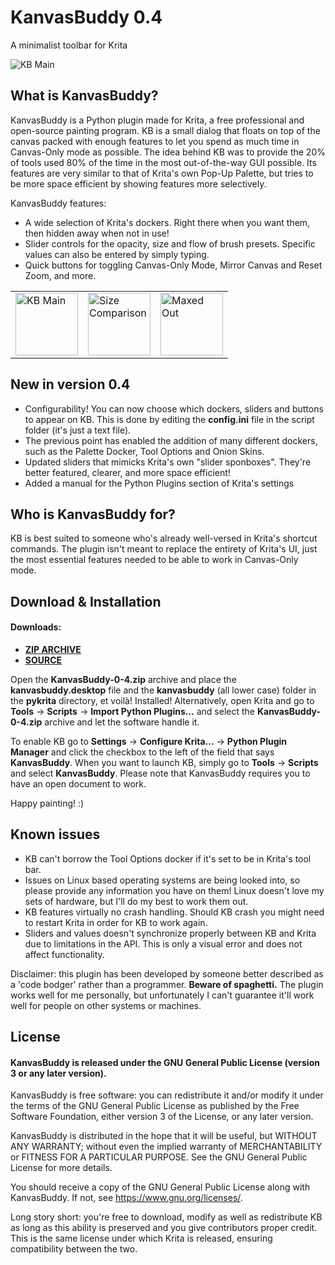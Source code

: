 # KanvasBuddy 0.4
A minimalist toolbar for Krita 

![KB Main](https://github.com/Kapyia/KanvasBuddy/blob/master/images/main_panel.png)

## What is KanvasBuddy?
KanvasBuddy is a Python plugin made for Krita, a free professional and open-source painting program. KB is a small dialog that floats on top of the canvas packed with enough features to let you spend as much time in Canvas-Only mode as possible. The idea behind KB was to provide the 20% of tools used 80% of the time in the most out-of-the-way GUI possible. Its features are very similar to that of Krita's own Pop-Up Palette, but tries to be more space efficient by showing features more selectively.

KanvasBuddy features:

- A wide selection of Krita's dockers. Right there when you want them, then hidden away when not in use!
- Slider controls for the opacity, size and flow of brush presets. Specific values can also be entered by simply typing.
- Quick buttons for toggling Canvas-Only Mode, Mirror Canvas and Reset Zoom, and more.
<table>
  <tr>
    <td><img src="https://github.com/Kapyia/KanvasBuddy/blob/master/images/main_panel.png" alt="KB Main" width="100"></td>
    <td><img src="https://github.com/Kapyia/KanvasBuddy/blob/master/images/real_size.png" alt="Size Comparison" width="100"></td>
    <td><img src="https://github.com/Kapyia/KanvasBuddy/blob/master/images/maxed_out.png" alt="Maxed Out" width="100"></td>
  </tr>
</table>

## New in version 0.4
+ Configurability! You can now choose which dockers, sliders and buttons to appear on KB. This is done by editing the **config.ini** file in the script folder (it's just a text file).
+ The previous point has enabled the addition of many different dockers, such as the Palette Docker, Tool Options and Onion Skins.
+ Updated sliders that mimicks Krita's own "slider sponboxes". They're better featured, clearer, and more space efficient!
+ Added a manual for the Python Plugins section of Krita's settings 

## Who is KanvasBuddy for?
KB is best suited to someone who's already well-versed in Krita's shortcut commands. The plugin isn't meant to replace the entirety of Krita's UI, just the most essential features needed to be able to work in Canvas-Only mode.

## Download & Installation

#### Downloads:
+ **[ZIP ARCHIVE](https://github.com/Kapyia/KanvasBuddy/raw/master/KanvasBuddy-0-4.zip)**
+ **[SOURCE](https://github.com/Kapyia/KanvasBuddy)**

Open the **KanvasBuddy-0-4.zip** archive and place the **kanvasbuddy.desktop** file and the **kanvasbuddy** (all lower  case) folder in the **pykrita** directory, et voilà! Installed!
Alternatively, open Krita and go to **Tools** -> **Scripts** -> **Import Python Plugins...** and select the **KanvasBuddy-0-4.zip** archive and let the software handle it.

To enable KB go to **Settings** -> **Configure Krita...** -> **Python Plugin Manager** and click the checkbox to the left of the field that says **KanvasBuddy**. When you want to launch KB, simply go to **Tools** -> **Scripts** and select **KanvasBuddy**. Please note that KanvasBuddy requires you to have an open document to work.

Happy painting! :)

## Known issues
- KB can't borrow the Tool Options docker if it's set to be in Krita's tool bar.
- Issues on Linux based operating systems are being looked into, so please provide any information you have on them! Linux doesn't love my sets of hardware, but I'll do my best to work them out.
- KB features virtually no crash handling. Should KB crash you might need to restart Krita in order for KB to work again.
- Sliders and values doesn't synchronize properly between KB and Krita due to limitations in the API. This is only a visual error and does not affect functionality. 

Disclaimer: this plugin has been developed by someone better described as a 'code bodger' rather than a programmer. **Beware of spaghetti.** The plugin works well for me personally, but unfortunately I can't guarantee it'll work well for people on other systems or machines.

## License

#### KanvasBuddy is released under the GNU General Public License (version 3 or any later version).

KanvasBuddy is free software: you can redistribute it and/or modify it under the terms of the GNU General Public License as published by the Free Software Foundation, either version 3 of the License, or any later version.

KanvasBuddy is distributed in the hope that it will be useful, but WITHOUT ANY WARRANTY; without even the implied warranty of MERCHANTABILITY or FITNESS FOR A PARTICULAR PURPOSE. See the GNU General Public License for more details.

You should receive a copy of the GNU General Public License along with KanvasBuddy. If not, see <https://www.gnu.org/licenses/>.


Long story short: you're free to download, modify as well as redistribute KB as long as this ability is preserved and you give contributors proper credit. This is the same license under which Krita is released, ensuring compatibility between the two.


